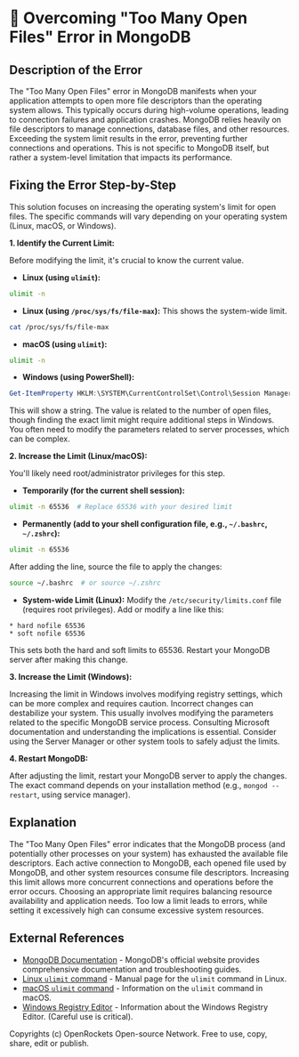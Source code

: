 # 🐞 Overcoming "Too Many Open Files" Error in MongoDB


## Description of the Error

The "Too Many Open Files" error in MongoDB manifests when your application attempts to open more file descriptors than the operating system allows. This typically occurs during high-volume operations, leading to connection failures and application crashes.  MongoDB relies heavily on file descriptors to manage connections, database files, and other resources.  Exceeding the system limit results in the error, preventing further connections and operations.  This is not specific to MongoDB itself, but rather a system-level limitation that impacts its performance.

## Fixing the Error Step-by-Step

This solution focuses on increasing the operating system's limit for open files.  The specific commands will vary depending on your operating system (Linux, macOS, or Windows).

**1. Identify the Current Limit:**

Before modifying the limit, it's crucial to know the current value.

* **Linux (using `ulimit`):**

```bash
ulimit -n
```

* **Linux (using `/proc/sys/fs/file-max`):**  This shows the system-wide limit.

```bash
cat /proc/sys/fs/file-max
```

* **macOS (using `ulimit`):**

```bash
ulimit -n
```

* **Windows (using PowerShell):**

```powershell
Get-ItemProperty HKLM:\SYSTEM\CurrentControlSet\Control\Session Manager\SubSystems -Name "Windows" | Select-Object -ExpandProperty Windows
```
This will show a string. The value is related to the number of open files, though finding the exact limit might require additional steps in Windows. You often need to modify the parameters related to server processes, which can be complex.


**2. Increase the Limit (Linux/macOS):**

You'll likely need root/administrator privileges for this step.

* **Temporarily (for the current shell session):**

```bash
ulimit -n 65536  # Replace 65536 with your desired limit
```

* **Permanently (add to your shell configuration file, e.g., `~/.bashrc`, `~/.zshrc`):**

```bash
ulimit -n 65536
```

After adding the line, source the file to apply the changes:

```bash
source ~/.bashrc  # or source ~/.zshrc
```

* **System-wide Limit (Linux):** Modify the `/etc/security/limits.conf` file (requires root privileges). Add or modify a line like this:

```
* hard nofile 65536
* soft nofile 65536
```

This sets both the hard and soft limits to 65536.  Restart your MongoDB server after making this change.

**3. Increase the Limit (Windows):**

Increasing the limit in Windows involves modifying registry settings, which can be more complex and requires caution.  Incorrect changes can destabilize your system.  This usually involves modifying the parameters related to the specific MongoDB service process. Consulting Microsoft documentation and understanding the implications is essential.  Consider using the Server Manager or other system tools to safely adjust the limits.


**4. Restart MongoDB:**

After adjusting the limit, restart your MongoDB server to apply the changes.  The exact command depends on your installation method (e.g., `mongod --restart`, using service manager).


## Explanation

The "Too Many Open Files" error indicates that the MongoDB process (and potentially other processes on your system) has exhausted the available file descriptors.  Each active connection to MongoDB, each opened file used by MongoDB, and other system resources consume file descriptors.  Increasing this limit allows more concurrent connections and operations before the error occurs.  Choosing an appropriate limit requires balancing resource availability and application needs.  Too low a limit leads to errors, while setting it excessively high can consume excessive system resources.

## External References

* [MongoDB Documentation](https://www.mongodb.com/) - MongoDB's official website provides comprehensive documentation and troubleshooting guides.
* [Linux `ulimit` command](https://man7.org/linux/man-pages/man1/ulimit.1.html) -  Manual page for the `ulimit` command in Linux.
* [macOS `ulimit` command](https://ss64.com/osx/ulimit.html) - Information on the `ulimit` command in macOS.
* [Windows Registry Editor](https://learn.microsoft.com/en-us/windows/win32/regstart/registry-editor) -  Information about the Windows Registry Editor. (Careful use is critical).


Copyrights (c) OpenRockets Open-source Network. Free to use, copy, share, edit or publish.


